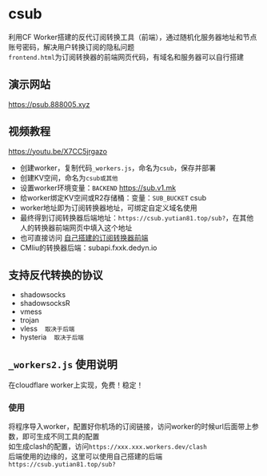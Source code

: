 # csub
利用CF Worker搭建的反代订阅转换工具（前端），通过随机化服务器地址和节点账号密码，解决用户转换订阅的隐私问题  
`frontend.html`为订阅转换器的前端网页代码，有域名和服务器可以自行搭建  

## 演示网站  
https://psub.888005.xyz  

## 视频教程  
https://youtu.be/X7CC5jrgazo  
- 创建worker，复制代码`_workers.js`，命名为`csub`，保存并部署  
- 创建KV空间，命名为`csub或其他`  
- 设置worker环境变量：`BACKEND`  https://sub.v1.mk  
- 给worker绑定KV空间或R2存储桶：变量：`SUB_BUCKET`  csub
- worker地址即为订阅转换器地址，可绑定自定义域名使用
- 最终得到订阅转换器后端地址：`https://csub.yutian81.top/sub?`，在其他人的转换器前端网页中填入这个地址  
- 也可直接访问 [自己搭建的订阅转换器前端](https://csub.yutian81.top)
- CMliu的转换器后端：subapi.fxxk.dedyn.io

## 支持反代转换的协议
- shadowsocks  
- shadowsocksR  
- vmess  
- trojan  
- vless  &ensp;  `取决于后端 `
- hysteria  &ensp;  `取决于后端`  

## `_workers2.js` 使用说明
在cloudflare worker上实现，免费！稳定！

### 使用
将程序导入worker，配置好你机场的订阅链接，访问worker的时候url后面带上参数，即可生成不同工具的配置  
如生成clash的配置，访问`https://xxx.xxx.workers.dev/clash`  
后端使用的边缘的，这里可以使用自己搭建的后端`https://csub.yutian81.top/sub?`  
